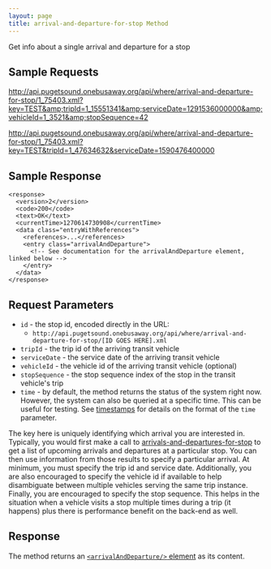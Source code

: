 ```yaml
---
layout: page
title: arrival-and-departure-for-stop Method
---
```


Get info about a single arrival and departure for a stop

## Sample Requests

http://api.pugetsound.onebusaway.org/api/where/arrival-and-departure-for-stop/1_75403.xml?key=TEST&amp;tripId=1_15551341&amp;serviceDate=1291536000000&amp;vehicleId=1_3521&amp;stopSequence=42

http://api.pugetsound.onebusaway.org/api/where/arrival-and-departure-for-stop/1_75403.xml?key=TEST&tripId=1_47634632&serviceDate=1590476400000

## Sample Response

    <response>
      <version>2</version>
      <code>200</code>
      <text>OK</text>
      <currentTime>1270614730908</currentTime>
      <data class="entryWithReferences">
        <references>...</references>
        <entry class="arrivalAndDeparture">
          <!-- See documentation for the arrivalAndDeparture element, linked below -->
        </entry>
      </data>
    </response>

## Request Parameters

* `id` - the stop id, encoded directly in the URL:
    * `http://api.pugetsound.onebusaway.org/api/where/arrival-and-departure-for-stop/[ID GOES HERE].xml`
* `tripId` - the trip id of the arriving transit vehicle
* `serviceDate` - the service date of the arriving transit vehicle
* `vehicleId` - the vehicle id of the arriving transit vehicle (optional)
* `stopSequence` - the stop sequence index of the stop in the transit vehicle's trip
* `time` - by default, the method returns the status of the system right now.  However, the system can also be queried at a specific time.  This can be useful for testing.  See [timestamps](/api/where/#Timestamps) for details on the format of the `time` parameter.

The key here is uniquely identifying which arrival you are interested in.  Typically, you would first make a call to [arrivals-and-departures-for-stop](/api/where/methods/arrivals-and-departures-for-stop) to get a list of upcoming arrivals and departures at a particular stop.  You can then use information from those results to specify a particular arrival.  At minimum, you must specify the trip id and service date.  Additionally, you are also encouraged to specify the vehicle id if available to help disambiguate between multiple vehicles serving the same trip instance.  Finally, you are encouraged to specify the stop sequence.  This helps in the situation when a vehicle visits a stop multiple times during a trip (it happens) plus there is performance benefit on the back-end as well.

## Response

The method returns an [`<arrivalAndDeparture/>` element](/api/where/elements/arrival-and-departure) as its content.
